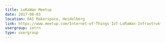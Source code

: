 ```yaml
---
title: LoRaWan Meetup
date: 2017-08-03
location: DAI Makerspace, Heidelberg
link: https://www.meetup.com/Internet-of-Things-IoT-LoRaWan-Infrastruktur-4-RheinNeckar/events/242174962/
usergroup: iotrn
type: usergroup
---
```

